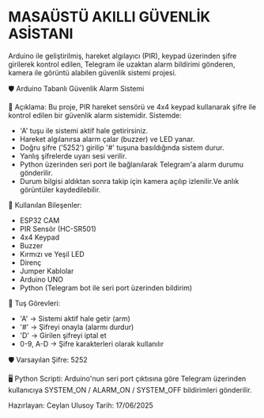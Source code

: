 # MASAÜSTÜ AKILLI GÜVENLİK ASİSTANI
Arduino ile geliştirilmiş, hareket algılayıcı (PIR), keypad üzerinden şifre girilerek kontrol edilen, Telegram ile uzaktan alarm bildirimi gönderen, kamera ile görüntü alabilen güvenlik sistemi projesi.

  
  🛡️ Arduino Tabanlı Güvenlik Alarm Sistemi
 

  📌 Açıklama:
  Bu proje, PIR hareket sensörü ve 4x4 keypad kullanarak şifre ile  kontrol edilen bir güvenlik alarm sistemidir. Sistemde:
  
  - 'A' tuşu ile sistemi aktif hale getirirsiniz.
  - Hareket algılanırsa alarm çalar (buzzer) ve LED yanar.
  - Doğru şifre ('5252') girilip '#' tuşuna basıldığında sistem durur.
  - Yanlış şifrelerde uyarı sesi verilir.
  - Python üzerinden seri port ile bağlanılarak Telegram'a alarm durumu gönderilir.
  - Durum bilgisi aldıktan sonra takip için kamera açılıp izlenilir.Ve anlık görüntüler kaydedilebilir.

  🧩 Kullanılan Bileşenler:
  - ESP32 CAM
  - PIR Sensör (HC-SR501)
  - 4x4 Keypad
  - Buzzer
  - Kırmızı ve Yeşil LED
  - Direnç
  - Jumper Kablolar
  - Arduino UNO
  - Python (Telegram bot ile seri port üzerinden bildirim)

  🔧 Tuş Görevleri:
  - 'A' → Sistemi aktif hale getir (arm)
  - '#' → Şifreyi onayla (alarmı durdur)
  - 'D' → Girilen şifreyi iptal et
  - 0-9, A-D → Şifre karakterleri olarak kullanılır

  🛡️ Varsayılan Şifre: 5252

  🖥️ Python Scripti:
  Arduino'nun seri port çıktısına göre Telegram üzerinden kullanıcıya SYSTEM_ON / ALARM_ON / SYSTEM_OFF bildirimleri gönderilir.

  Hazırlayan: Ceylan Ulusoy
  Tarih: 17/06/2025


